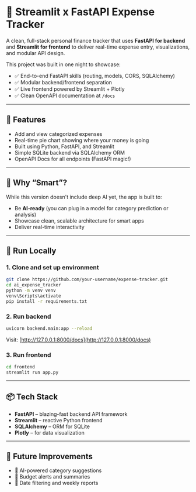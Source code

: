 # 💼 Streamlit x FastAPI Expense Tracker

A clean, full-stack personal finance tracker that uses **FastAPI for backend** and **Streamlit for frontend** to deliver real-time expense entry, visualizations, and modular API design.

This project was built in one night to showcase:
- ✅ End-to-end FastAPI skills (routing, models, CORS, SQLAlchemy)
- ✅ Modular backend/frontend separation
- ✅ Live frontend powered by Streamlit + Plotly
- ✅ Clean OpenAPI documentation at `/docs`

---

## 🚀 Features

- Add and view categorized expenses
- Real-time pie chart showing where your money is going
- Built using Python, FastAPI, and Streamlit
- Simple SQLite backend via SQLAlchemy ORM
- OpenAPI Docs for all endpoints (FastAPI magic!)

---

## 🧠 Why “Smart”?
While this version doesn't include deep AI yet, the app is built to:
- Be **AI-ready** (you can plug in a model for category prediction or analysis)
- Showcase clean, scalable architecture for smart apps
- Deliver real-time interactivity

---

## 🔧 Run Locally

### 1. Clone and set up environment
```bash
git clone https://github.com/your-username/expense-tracker.git
cd ai_expense_tracker
python -m venv venv
venv\Scripts\activate
pip install -r requirements.txt
```

### 2. Run backend
```bash
uvicorn backend.main:app --reload
```

Visit: [http://127.0.0.1:8000/docs](http://127.0.0.1:8000/docs)

### 3. Run frontend
```bash
cd frontend
streamlit run app.py
```

---

## 📦 Tech Stack

- **FastAPI** – blazing-fast backend API framework
- **Streamlit** – reactive Python frontend
- **SQLAlchemy** – ORM for SQLite
- **Plotly** – for data visualization

---

## 📌 Future Improvements
- 🤖 AI-powered category suggestions
- 🔔 Budget alerts and summaries
- 📅 Date filtering and weekly reports
